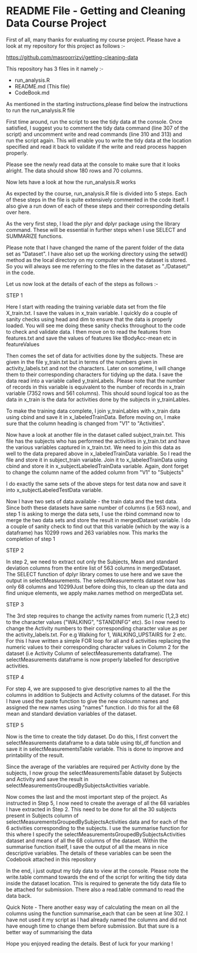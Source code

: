 # README File - Getting and Cleaning Data Course Project

First of all, many thanks for evaluating my course project. Please have a look at my repository for this project as follows :-

https://github.com/masroorrizvi/getting-cleaning-data

This repository has 3 files in it namely :-

- run_analysis.R
- README.md (This file)
- CodeBook.md


As mentioned in the starting instructions,please find below the instructions to run the run_analysis.R file

First time around, run the script to see the tidy data at the console. Once satisfied, I suggest you to comment the tidy data command (line 307 of the script) and uncomment write and read commands (line 310 and 313) and run the script again. This will enable you to write the tidy data at the location specified and read it back to validate if the write and read process happen properly.

Please see the newly read data at the console to make sure that it looks alright. The data should show 180 rows and 70 columns.

Now lets have a look at how the run_analysis.R works

As expected by the course, run_analysis.R file is divided into 5 steps. Each of these steps in the file is quite extensively commented in the code itself. I also give a run down of each of these steps and their corresponding details over here.

As the very first step, I load the plyr and dplyr package using the library command. These will be essential in further steps when I use SELECT and SUMMARIZE functions.

Please note that I have changed the name of the parent folder of the data set as "Dataset". I have also set up the working directory using the setwd() method as the local directory on my computer where the dataset is stored. So you will always see me referring to the files in the dataset as "./Dataset/<path to the file>" in the code.

Let us now look at the details of each of the steps as follows :-
 
STEP 1 

Here I start with reading the training variable data set from the file X_train.txt. I save the values in x_train variable. I quickly do a couple of sanity checks using head and dim to ensure that the data is properly loaded. You will see me doing these sanity checks throughout to the code to check and validate data. I then move on to read the features from features.txt and save the values of features like tBodyAcc-mean etc in featureValues

Then comes the set of data for activities done by the subjects. These are given in the file y_train.txt but in terms of the numbers given in activity_labels.txt and not the characters. Later on sometime, I will change them to their corresponding characters for tidying up the data. I save the data read into a variable called y_trainLabels. Please note that the number of records in this variable is equivalent to the number of records in x_train variable (7352 rows and 561 columns). This should sound logical too as the data in x_train is the data for activities done by the subjects in y_trainLables. 

To make the training data complete, I join y_trainLables with x_train data using cbind and save it in x_labeledTrainData. Before moving on, I make sure that the column heading is changed from "V1" to "Activities".

Now have a look at another file in the dataset called subject_train.txt. This file has the subjects who has performed the activities in y_train.txt and have the various variables captured in x_train.txt. We need to join this data as well to the data prepared above in x_labeledTrainData variable. So I read the file and store it in subject_train variable. Join it to x_labeledTrainData using cbind and store it in x_subjectLabeledTrainData variable. Again, dont forget to change the column name of the added column from "V1" to "Subjects"

I do exactly the same sets of the above steps for test data now and save it into x_subjectLabeledTestData variable.

Now I have two sets of data available - the train data and the test data. Since both these datasets have same number of columns (i.e 563 now), and step 1 is asking to merge the data sets, I use the rbind command now to merge the two data sets and store the result in mergedDataset variable. I do a couple of sanity check to find out that this variable (which by the way is a dataframe) has 10299 rows and 263 variables now. This marks the completion of step 1

STEP 2

In step 2, we need to extract out only the Subjects, Mean and standard deviation columns from the entire list of 563 columns in mergedDataset. The SELECT function of dplyr library comes to use here and we save the output in selectMeasurements. The selectMeasurements dataset now has only 68 columns and 10299Just before doing this, to clean up the data and find unique elements, we apply make.names method on mergedData set. 

STEP 3

The 3rd step requires to change the activity names from numeric (1,2,3 etc) to the character values ("WALKING", "STANDINFG" etc). So I now need to  change the Activity numbers to their corresponding character value as per the activity_labels.txt. For e.g Walking for 1, WALKING_UPSTAIRS for 2 etc. For this I have written a simple FOR loop for all and 6 activities replacing the numeric values to their corresponding character values in Column 2 for the dataset (i.e Activity Column of selectMeasurements dataframe). The selectMeasurements dataframe is now properly labelled for descriptive activities.

STEP 4

For step 4, we are supposed to give descriptive names to all the the columns in addition to Subjects and Activity columns of the dataset. For this I have used the paste function to give the new coloumn names and assigned the new names using "names" function. I do this for all the 68 mean and standard deviation variables of the dataset.

STEP 5

Now is the time to create the tidy dataset. Do do this, I first convert the selectMeasurements dataframe to a data table using tbl_df function and save it in selectMeasurementsTable variable. This is done to improve and printability of the result.

Since the average of the variables are required per Activity done by the subjects, I now group the selectMeasurementsTable dataset by Subjects and Activity and save the result in selectMeasurementsGroupedBySubjectsActivities variable.

Now comes the last and the most important step of the project. As instructed in Step 5, I now need to create the average of all the 68 variables I have extracted in Step 2. This need to be done for all the 30 subjects present in Subjects column of selectMeasurementsGroupedBySubjectsActivities data and for each of the 6 activities corresponding to the subjects. I use the summarise function for this where I specify the selectMeasurementsGroupedBySubjectsActivities dataset and means of all the 68 columns of the dataset. Within the summarise function itself, I save the output of all the means in nice descriptive variables. The details of these variables can be seen the Codebook attached in this repository

In the end, i just output my tidy data to view at the console. Please note the write.table command towards the end of the script for writing the tidy data inside the dataset location. This is required to generate the tidy data file to be attached for submission. There also a read.table command to read the data back. 

Quick Note - There another easy way of calculating the mean on all the columns using the function summarise_each that can be seen at line 302. I have not used it my script as I had already named the columns and did not have enough time to change them before submission. But that sure is a better way of summarising the data

Hope you enjoyed reading the details. Best of luck for your marking !




